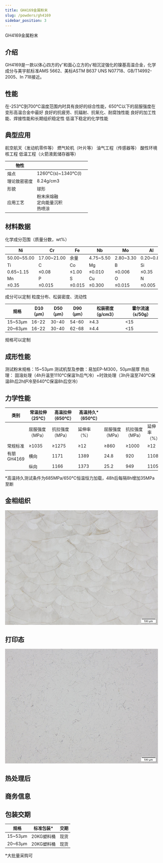 ```yaml
---
title: GH4169金属粉末
slug: /powders/gh4169
sidebar_position: 3
---
```



GH4169金属粉末


## 介绍

GH4169是一款以体心四方的γ′′和面心立方的γ′相沉淀强化的镍基高温合金，化学成分与美宇航标准AMS 5662、美标ASTM B637 UNS N07718、GB/T14992-2005、In 718接近。


## 性能

在-253℃到700℃温度范围内时具有良好的综合性能，650℃以下的屈服强度在变形高温合金中最好
良好的抗疲劳、抗辐射、抗氧化、耐腐蚀性能
良好的加工性能、焊接性能和长期组织稳定性
低温下稳定的化学性能


## 典型应用

航空航天（发动机零件等）
燃气轮机（叶片等）
油气工程（传感器等）
酸性环境
核工程
低温工程（火箭液氮储存器等）


| 物性 |  |  |
| --- | --- | --- |
| 熔点 | 1260℃(s)~1340℃(l) |  |
| 理论致密密度 | 8.24g/cm3 |  |
| 形貌 | 球形 |  |
| 应用工艺 | 粉末床熔融<br/>定向能量沉积<br/>热喷涂 |  |








## 材料数据

化学成分范围（质量分数，wt%）

| Ni | Cr | Fe | Nb | Mo | Al |
| --- | --- | --- | --- | --- | --- |
| 50.00~55.00 | 17.00~21.00 | 余量 | 4.75~5.50 | 2.80~3.30 | 0.20~0.80 |
| Ti | C | Co | Mg | B | Si |
| 0.65~1.15 | ≤0.08 | ≤1.00 | ≤0.010 | ≤0.006 | ≤0.35 |
| Mn | P | S | Cu | O | N |
| ≤0.35 | ≤0.015 | ≤0.015 | ≤0.300 | ≤0.015 | ≤0.005 |

成分可以定制
粒度分布、松装密度、流动性

| 规格 | D10<br/>（μm） | D50<br/>（μm） | D90<br/>（μm） | 松装密度（g/cm3） | 霍尔流速（s/50g） |
| --- | --- | --- | --- | --- | --- |
| 15~53μm | 16-22 | 30-40 | 54-60 | ≥4.3 | &lt;15 |
| 20~63μm | 16-22 | 30-40 | 62-68 | ≥4.4 | &lt;15 |


规格可以定制


## 成形性能

测试粉末规格：15~53μm
测试机型及参数：易加EP-M300，50μm层厚
热处理： 固溶处理（4h升温至1110℃保温1h后气冷）+时效处理（3h升温至740℃保温8h后2h炉冷至640℃保温8h后空冷）


## 力学性能



| 类别 | 常温拉伸（25℃） | 高温拉伸（650℃） | 高温持久*（650℃） |  |  |  |  |  |  |
| --- | --- | --- | --- | --- | --- | --- | --- | --- | --- |
|  | 屈服强度（MPa） | 抗拉强度（MPa） | 延伸率（%） | 屈服强度（MPa） | 抗拉强度（MPa） | 延伸率（%） | 持续时间（h） | 延伸率（%） |  |
| 常规标准 | ≥1035 | ≥1275 | ≥12 | ≥860 | ≥1000 | ≥12 | ≥23 | ≥3 |  |
| 有朋GH4169 | 横向 | 1171 | 1389 | 24.8 | 920 | 1108 | 33.6 | 81.2 | 5.2 |
|  | 纵向 | 1166 | 1373 | 25.2 | 949 | 1105 | 33.6 | 83.2 | 6.7 |

*高温持久测试条件为685MPa/650℃恒温恒力加载，48h后每隔8h增加35MPa至断


## 金相组织


![gh4169-image-1](./images/gh4169/image2.jpeg)






## 打印态







![gh4169-image-2](./images/gh4169/image3.jpeg)






## 热处理后










## 商务信息


## 包装交期


| 规格 | 标准包装* | 交期 |
| --- | --- | --- |
| 15~53μm | 20KG塑料桶 | 现货 |
| 20~63μm | 20KG塑料桶 | 现货 |

*大批量采购可